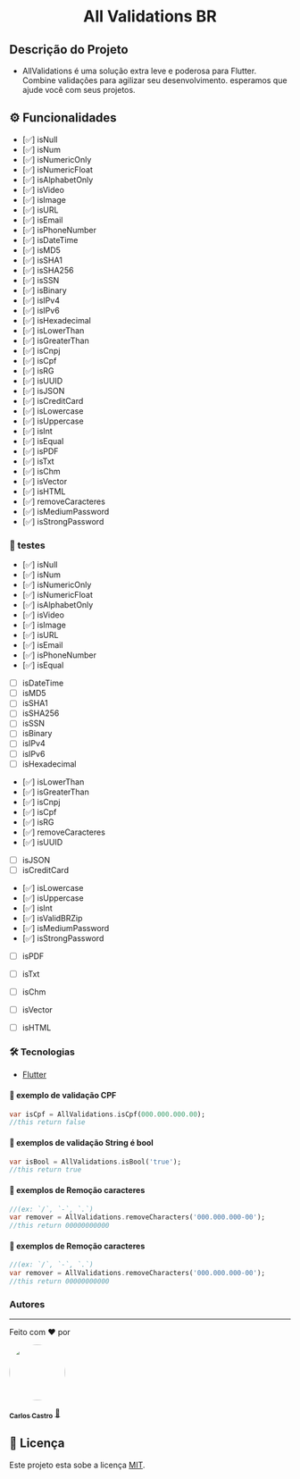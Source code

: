 <h1 align="center">All Validations BR</h1>

## Descrição do Projeto

- AllValidations é uma solução extra leve e poderosa para Flutter. Combine validações para agilizar seu desenvolvimento. esperamos que ajude você com seus projetos.

## ⚙️ Funcionalidades

- [✅]  isNull
- [✅]  isNum
- [✅]  isNumericOnly
- [✅]  isNumericFloat
- [✅]  isAlphabetOnly
- [✅]  isVideo
- [✅]  isImage
- [✅]  isURL
- [✅]  isEmail
- [✅]  isPhoneNumber
- [✅]  isDateTime
- [✅]  isMD5
- [✅]  isSHA1
- [✅]  isSHA256
- [✅]  isSSN
- [✅]  isBinary
- [✅]  isIPv4
- [✅]  isIPv6
- [✅]  isHexadecimal
- [✅]  isLowerThan
- [✅]  isGreaterThan
- [✅]  isCnpj
- [✅]  isCpf
- [✅]  isRG
- [✅]  isUUID
- [✅]  isJSON
- [✅]  isCreditCard
- [✅]  isLowercase
- [✅]  isUppercase
- [✅]  isInt
- [✅]  isEqual
- [✅]  isPDF
- [✅]  isTxt
- [✅]  isChm
- [✅]  isVector
- [✅]  isHTML
- [✅]  removeCaracteres
- [✅]  isMediumPassword
- [✅]  isStrongPassword



### 🧪 testes
- [✅]  isNull
- [✅]  isNum
- [✅]  isNumericOnly
- [✅]  isNumericFloat
- [✅]  isAlphabetOnly
- [✅]  isVideo
- [✅]  isImage
- [✅]  isURL
- [✅]  isEmail
- [✅]  isPhoneNumber
- [✅]  isEqual
- [ ]  isDateTime
- [ ]  isMD5
- [ ]  isSHA1
- [ ]  isSHA256
- [ ]  isSSN
- [ ]  isBinary
- [ ]  isIPv4
- [ ]  isIPv6
- [ ]  isHexadecimal
- [✅]  isLowerThan
- [✅]  isGreaterThan
- [✅]  isCnpj
- [✅]  isCpf
- [✅]  isRG
- [✅]  removeCaracteres
- [✅]  isUUID
- [ ]  isJSON
- [ ]  isCreditCard
- [✅]  isLowercase
- [✅]  isUppercase
- [✅]  isInt
- [✅]  isValidBRZip
- [✅]  isMediumPassword
- [✅]  isStrongPassword
- [ ]  isPDF
- [ ]  isTxt
- [ ]  isChm
- [ ]  isVector
- [ ]  isHTML


### 🛠 Tecnologias
- [Flutter](https://flutter.dev/)


#### 🎲 exemplo de validação CPF

```dart
var isCpf = AllValidations.isCpf(000.000.000.00); 
//this return false
```

#### 🎲 exemplos de validação String é bool 

```dart
var isBool = AllValidations.isBool('true'); 
//this return true
```
#### 🎲 exemplos de Remoção caracteres  
```dart
//(ex: `/`, `-`, `.`)
var remover = AllValidations.removeCharacters('000.000.000-00'); 
//this return 00000000000
```


#### 🎲 exemplos de Remoção caracteres  
```dart
//(ex: `/`, `-`, `.`)
var remover = AllValidations.removeCharacters('000.000.000-00'); 
//this return 00000000000
```

### Autores
---
Feito com ❤️ por 

<a href="###">
 <img style="border-radius: 50%;" src="https://avatars.githubusercontent.com/u/14837643?s=96&v=4" width="100px;" alt=""/>
 <br />

  <sub><b>Carlos Castro</b></sub></a> <a href="###" title="">🚀</a>


  
  ## 📝 Licença

Este projeto esta sobe a licença [MIT](./LICENSE).
